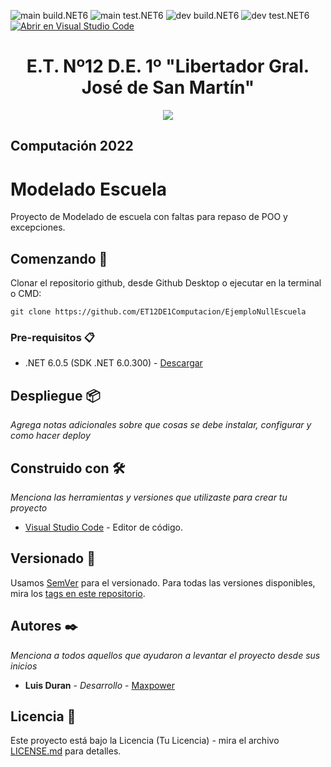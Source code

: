 <!-- Completa abajo cambiando ET12DE1Computacion a tu user|organización y template a tu repo, te recomiendo usar el Find & Replace de tu editor -->
![main build.NET6](https://github.com/ET12DE1Computacion/EjemploNullEscuela/workflows/main-build.NET6/badge.svg?branch=main) ![main test.NET6](https://github.com/ET12DE1Computacion/EjemploNullEscuela/workflows/main-test.NET6/badge.svg?branch=main)
![dev build.NET6](https://github.com/ET12DE1Computacion/EjemploNullEscuela/workflows/dev-build.NET6/badge.svg?branch=dev) ![dev test.NET6](https://github.com/ET12DE1Computacion/EjemploNullEscuela/workflows/dev-test.NET6/badge.svg?branch=dev)
[![Abrir en Visual Studio Code](https://img.shields.io/static/v1?logo=visualstudiocode&label=&message=Abrir%20en%20Visual%20Studio%20Code&labelColor=2c2c32&color=007acc&logoColor=007acc)](https://open.vscode.dev/ET12DE1Computacion/EjemploNullEscuela)
<!-- Borra este comentario y linea después haber cambiado arriba las ocurrencias de tu usuario/repo -->

<h1 align="center">E.T. Nº12 D.E. 1º "Libertador Gral. José de San Martín"</h1>
<p align="center">
  <img src="https://et12.edu.ar/imgs/et12.png">
</p>

## Computación 2022

# Modelado Escuela

Proyecto de Modelado de escuela con faltas para repaso de POO y excepciones.

## Comenzando 🚀

Clonar el repositorio github, desde Github Desktop o ejecutar en la terminal o CMD:
<!-- cambia el link de abajo al de tu repositorio y BORRA ESTE COMENTARIO -->
```
git clone https://github.com/ET12DE1Computacion/EjemploNullEscuela
```

### Pre-requisitos 📋

- .NET 6.0.5 (SDK .NET 6.0.300) - [Descargar](https://dotnet.microsoft.com/download/dotnet/6.0)

## Despliegue 📦

_Agrega notas adicionales sobre que cosas se debe instalar, configurar y como hacer deploy_

## Construido con 🛠️

_Menciona las herramientas y versiones que utilizaste para crear tu proyecto_

* [Visual Studio Code](https://code.visualstudio.com/#alt-downloads) - Editor de código.

## Versionado 📌

Usamos [SemVer](http://semver.org/) para el versionado. Para todas las versiones disponibles, mira los [tags en este repositorio](https://github.com/ET12DE1Computacion/EjemploNullEscuela/tags).

## Autores ✒️

_Menciona a todos aquellos que ayudaron a levantar el proyecto desde sus inicios_

* **Luis Duran** - *Desarrollo* - [Maxpower](https://github.com/luchoxx87)

## Licencia 📄

Este proyecto está bajo la Licencia (Tu Licencia) - mira el archivo [LICENSE.md](LICENSE.md) para detalles.